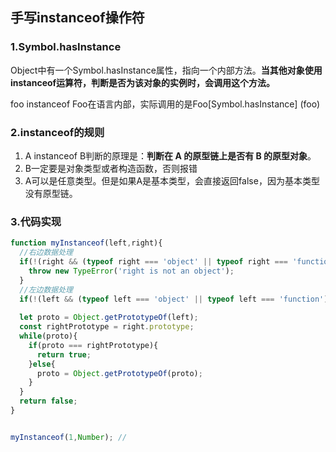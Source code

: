 ## 手写instanceof操作符
### 1.Symbol.hasInstance
Object中有一个Symbol.hasInstance属性，指向一个内部方法。**当其他对象使用instanceof运算符，判断是否为该对象的实例时，会调用这个方法。**

foo instanceof Foo在语言内部，实际调用的是Foo[Symbol.hasInstance] (foo)

### 2.instanceof的规则
1. A instanceof B判断的原理是：**判断在 A 的原型链上是否有 B 的原型对象**。
2. B一定要是对象类型或者构造函数，否则报错
3. A可以是任意类型。但是如果A是基本类型，会直接返回false，因为基本类型没有原型链。


### 3.代码实现
```js
function myInstanceof(left,right){
  //右边数据处理
  if(!(right && (typeof right === 'object' || typeof right === 'function'))){
    throw new TypeError('right is not an object');
  }
  //左边数据处理
  if(!(left && (typeof left === 'object' || typeof left === 'function'))) return false;
  
  let proto = Object.getPrototypeOf(left);
  const rightPrototype = right.prototype;
  while(proto){
    if(proto === rightPrototype){
      return true;
    }else{
      proto = Object.getPrototypeOf(proto);
    }
  }
  return false;
}


myInstanceof(1,Number); //
```  
